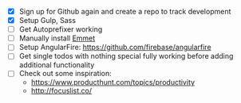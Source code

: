 - [x] Sign up for Github again and create a repo to track development
- [x] Setup Gulp, Sass
- [ ] Get Autoprefixer working
- [ ] Manually install [Emmet](http://emmet.io)
- [ ] Setup AngularFire: https://github.com/firebase/angularfire
- [ ] Get single todos with nothing special fully working before adding additional functionality
- [ ] Check out some inspiration:
  - https://www.producthunt.com/topics/productivity
  - http://focuslist.co/
  
